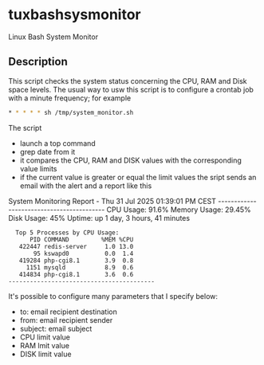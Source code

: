 # tuxbashsysmonitor
Linux Bash System Monitor

## Description

This script checks the system status concerning the CPU, RAM and Disk space levels.
The usual way to usw this script is to configure a crontab job with a minute frequency; for example
```bash
* * * * * sh /tmp/system_monitor.sh
```

The script
- launch a top command
- grep date from it
- it compares the CPU, RAM and DISK values with the corresponding value limits
- if the current value is greater or equal the limit values the sript sends an email with the alert and a report like this

System Monitoring Report - Thu 31 Jul 2025 01:39:01 PM CEST
    ------------------------------------------
      CPU Usage: 91.6%
      Memory Usage: 29.45%
      Disk Usage: 45%
      Uptime: up 1 day, 3 hours, 41 minutes
      
      Top 5 Processes by CPU Usage:
          PID COMMAND         %MEM %CPU
       422447 redis-server     1.0 13.0
           95 kswapd0          0.0  1.4
       419284 php-cgi8.1       3.9  0.8
         1151 mysqld           8.9  0.6
       414834 php-cgi8.1       3.6  0.6
    -----------------------------------------

  
It's possible to configure many parameters that I specify below:
- to: email recipient destination
- from: email recipient sender
- subject: email subject
- CPU limit value
- RAM lmit value
- DISK limit value

